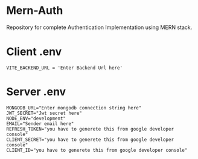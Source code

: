 # Mern-Auth

Repository for complete Authentication Implementation using MERN stack.

# Client .env

`VITE_BACKEND_URL = 'Enter Backend Url here'`

# Server .env

```
MONGODB_URL="Enter mongodb connection string here"
JWT_SECRET="Jwt secret here"
NODE_ENV="development"
EMAIL="Sender email here"
REFRESH_TOKEN="you have to generete this from google developer console"
CLIENT_SECRET="you have to generete this from google developer console"
CLIENT_ID="you have to generete this from google developer console"
```
